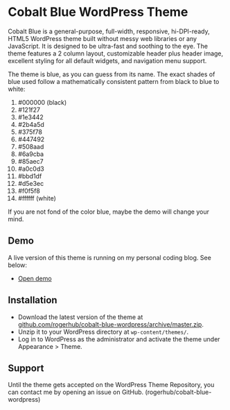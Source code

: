 Cobalt Blue WordPress Theme
===========================

Cobalt Blue is a general-purpose, full-width, responsive, hi-DPI-ready, HTML5 WordPress theme built without messy web libraries or any JavaScript. It is designed to be ultra-fast and soothing to the eye. The theme features a 2 column layout, customizable header plus header image, excellent styling for all default widgets, and navigation menu support.

The theme is blue, as you can guess from its name. The exact shades of blue used follow a mathematically consistent pattern from black to blue to white:

 1. #000000 (black)
 1. #121f27
 1. #1e3442
 1. #2b4a5d
 1. #375f78
 1. #447492
 1. #508aad
 1. #6a9cba
 1. #85aec7
 1. #a0c0d3
 1. #bbd1df
 1. #d5e3ec
 1. #f0f5f8
 1. #ffffff (white)

If you are not fond of the color blue, maybe the demo will change your mind.

Demo
----

A live version of this theme is running on my personal coding blog. See below:

 - [Open demo](http://code.rogerhub.com)

Installation
------------

 - Download the latest version of the theme at [github.com/rogerhub/cobalt-blue-wordpress/archive/master.zip](https://github.com/rogerhub/cobalt-blue-wordpress/archive/master.zip).
 - Unzip it to your WordPress directory at `wp-content/themes/`.
 - Log in to WordPress as the administrator and activate the theme under Appearance > Theme.

Support
-------

Until the theme gets accepted on the WordPress Theme Repository, you can contact me by opening an issue on GitHub. (rogerhub/cobalt-blue-wordpress)
